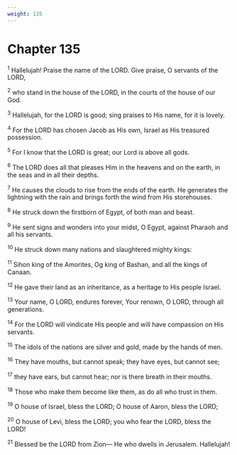 ```yaml
---
weight: 135
---
```


# Chapter 135

<sup>1</sup> Hallelujah! Praise the name of the LORD. Give praise, O servants of the LORD, 

<sup>2</sup> who stand in the house of the LORD, in the courts of the house of our God. 

<sup>3</sup> Hallelujah, for the LORD is good; sing praises to His name, for it is lovely. 

<sup>4</sup> For the LORD has chosen Jacob as His own, Israel as His treasured possession. 

<sup>5</sup> For I know that the LORD is great; our Lord is above all gods. 

<sup>6</sup> The LORD does all that pleases Him in the heavens and on the earth, in the seas and in all their depths. 

<sup>7</sup> He causes the clouds to rise from the ends of the earth. He generates the lightning with the rain and brings forth the wind from His storehouses. 

<sup>8</sup> He struck down the firstborn of Egypt, of both man and beast. 

<sup>9</sup> He sent signs and wonders into your midst, O Egypt, against Pharaoh and all his servants. 

<sup>10</sup> He struck down many nations and slaughtered mighty kings: 

<sup>11</sup> Sihon king of the Amorites, Og king of Bashan, and all the kings of Canaan. 

<sup>12</sup> He gave their land as an inheritance, as a heritage to His people Israel. 

<sup>13</sup> Your name, O LORD, endures forever, Your renown, O LORD, through all generations. 

<sup>14</sup> For the LORD will vindicate His people and will have compassion on His servants. 

<sup>15</sup> The idols of the nations are silver and gold, made by the hands of men. 

<sup>16</sup> They have mouths, but cannot speak; they have eyes, but cannot see; 

<sup>17</sup> they have ears, but cannot hear; nor is there breath in their mouths. 

<sup>18</sup> Those who make them become like them, as do all who trust in them. 

<sup>19</sup> O house of Israel, bless the LORD; O house of Aaron, bless the LORD; 

<sup>20</sup> O house of Levi, bless the LORD; you who fear the LORD, bless the LORD! 

<sup>21</sup> Blessed be the LORD from Zion— He who dwells in Jerusalem. Hallelujah! 


